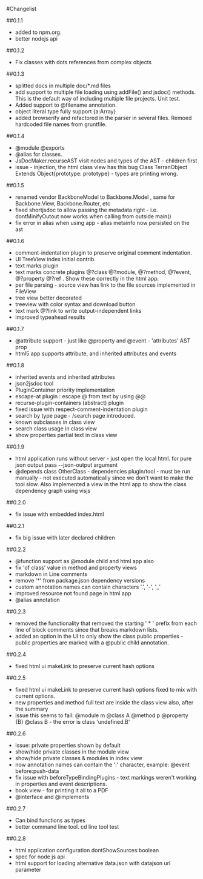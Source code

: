 #Changelist

##0.1.1 
 * added to npm.org. 
 * better nodejs api

##0.1.2
 * Fix classes with dots references from complex objects

##0.1.3
 * splitted docs in multiple doc/*.md files
 * add support to multiple file loading using addFile() and jsdoc() methods. This is the default way of including multiple file projects. Unit test.
 * Added support to @filename annotation. 
 * object literal type fully support {a:Array<String>}
 * added browserify and refactored in the parser in several files. Remoed hardcoded file names from gruntfile.

##0.1.4
 * @module @exports
 * @alias for classes.
 * JsDocMaker.recurseAST visit nodes and types of the AST - children first
 * issue - injection, the html class view has this bug Class TerranObject Extends Object{prototype: prototype} - types are printing wrong.

##0.1.5
 * renamed vendor BackboneModel to Backbone.Model , same for Backbone.View, Backbone.Router, etc
 * fixed shortjsdoc to allow passing the metadata right - i.e. dontMinifyOutout now works when calling from outside main()
 * fix error in alias when using app - alias metainfo now persisted on the ast

##0.1.6
 * comment-indentation plugin to preserve original comment indentation. 
 * UI TreeView index initial contrib. 
 * text marks plugin
 * text marks concrete plugins @?class @?module, @?method, @?event, @?property @?ref . Show these correctly in the html app.
 * per file parsing - source view has link to the file sources implemented in FileView
 * tree view better decorated
 * treeview with color syntax and download button
 * text mark @?link to write output-independent links
 * improved typeahead results
 
##0.1.7
 * @attribute support - just like @property and @event - 'attributes' AST prop 
 * html5 app supports attribute, and inherited attributes and events

##0.1.8
 * inherited events and inherited attributes
 * json2jsdoc tool
 * PluginContainer priority implementation
 * escape-at plugin : escape @ from text by using @@
 * recurse-plugin-containers (abstract) plugin 
 * fixed issue with respect-comment-indentation plugin
 * search by type page - /search page introduced.
 * known subclasses in class view
 * search class usage in class view
 * show properties partial text in class view

##0.1.9
 * html application runs without server - just open the local html. for pure json output pass --json-output argument
 * @depends class OtherClass - dependencies plugin/tool - must be run manually - not executed automatically since we don't want to make the tool slow. Also implemented a view in the html app to show the class dependency graph using visjs

##0.2.0
 * fix issue with embedded index.html

##0.2.1
 * fix big issue with later declared children

##0.2.2
 * @function support as @module child and html app also
 * fix 'of class' value in method and property views 
 * markdown in Line comments 
 * remove '*' from package.json dependency versions
 * custom annotation names can contain characters '.', '-', '_'
 * improved resource not found page in html app
 * @alias annotation
 
##0.2.3
 * removed the functionality that removed the starting ' * ' prefix from each line of block comments since that breaks markdown lists. 
 * added an option in the UI to only show the class public properties - public properties are marked with a @public child annotation.

##0.2.4
 * fixed html ui makeLink to preserve current hash options

##0.2.5
 * fixed html ui makeLink to preserve current hash options fixed to mix with current options. 
 * new properties and method full text are inside the class view also, after the summary
 *  issue this seems to fail: @module m @class A @method p @property {B} @class B - the error is class 'undefined.B'

##0.2.6
 * issue: private properties shown by default
 * show/hide private classes in the module view
 * show/hide private classes & modules in index view
 * now annotation names can contain the ':' character, example: @event before:push-data
 * fix issue with beforeTypeBindingPlugins - text markings weren't working in properties and event descriptions. 
 * book view - for printing it all to a PDF
 * @interface and @implements

##0.2.7
 * Can bind functions as types
 * better command line tool. cd line tool test

##0.2.8
 * html application configuration dontShowSources:boolean
 * spec for node js api
 * html support for loading alternative data.json with datajson url parameter